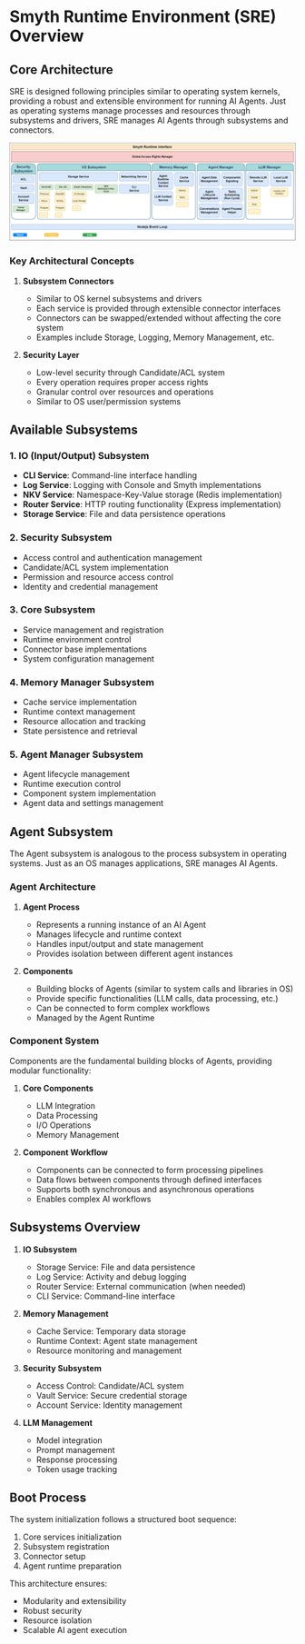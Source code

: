 # Smyth Runtime Environment (SRE) Overview

## Core Architecture

SRE is designed following principles similar to operating system kernels, providing a robust and extensible environment for running AI Agents. Just as operating systems manage processes and resources through subsystems and drivers, SRE manages AI Agents through subsystems and connectors.

![SRE Diagram](./images/sre-diagram.png)

### Key Architectural Concepts

1. **Subsystem Connectors**

    - Similar to OS kernel subsystems and drivers
    - Each service is provided through extensible connector interfaces
    - Connectors can be swapped/extended without affecting the core system
    - Examples include Storage, Logging, Memory Management, etc.

2. **Security Layer**
    - Low-level security through Candidate/ACL system
    - Every operation requires proper access rights
    - Granular control over resources and operations
    - Similar to OS user/permission systems

## Available Subsystems

### 1. IO (Input/Output) Subsystem

-   **CLI Service**: Command-line interface handling
-   **Log Service**: Logging with Console and Smyth implementations
-   **NKV Service**: Namespace-Key-Value storage (Redis implementation)
-   **Router Service**: HTTP routing functionality (Express implementation)
-   **Storage Service**: File and data persistence operations

### 2. Security Subsystem

-   Access control and authentication management
-   Candidate/ACL system implementation
-   Permission and resource access control
-   Identity and credential management

### 3. Core Subsystem

-   Service management and registration
-   Runtime environment control
-   Connector base implementations
-   System configuration management

### 4. Memory Manager Subsystem

-   Cache service implementation
-   Runtime context management
-   Resource allocation and tracking
-   State persistence and retrieval

### 5. Agent Manager Subsystem

-   Agent lifecycle management
-   Runtime execution control
-   Component system implementation
-   Agent data and settings management

## Agent Subsystem

The Agent subsystem is analogous to the process subsystem in operating systems. Just as an OS manages applications, SRE manages AI Agents.

### Agent Architecture

1. **Agent Process**

    - Represents a running instance of an AI Agent
    - Manages lifecycle and runtime context
    - Handles input/output and state management
    - Provides isolation between different agent instances

2. **Components**
    - Building blocks of Agents (similar to system calls and libraries in OS)
    - Provide specific functionalities (LLM calls, data processing, etc.)
    - Can be connected to form complex workflows
    - Managed by the Agent Runtime

### Component System

Components are the fundamental building blocks of Agents, providing modular functionality:

1. **Core Components**

    - LLM Integration
    - Data Processing
    - I/O Operations
    - Memory Management

2. **Component Workflow**
    - Components can be connected to form processing pipelines
    - Data flows between components through defined interfaces
    - Supports both synchronous and asynchronous operations
    - Enables complex AI workflows

## Subsystems Overview

1. **IO Subsystem**

    - Storage Service: File and data persistence
    - Log Service: Activity and debug logging
    - Router Service: External communication (when needed)
    - CLI Service: Command-line interface

2. **Memory Management**

    - Cache Service: Temporary data storage
    - Runtime Context: Agent state management
    - Resource monitoring and management

3. **Security Subsystem**

    - Access Control: Candidate/ACL system
    - Vault Service: Secure credential storage
    - Account Service: Identity management

4. **LLM Management**
    - Model integration
    - Prompt management
    - Response processing
    - Token usage tracking

## Boot Process

The system initialization follows a structured boot sequence:

1. Core services initialization
2. Subsystem registration
3. Connector setup
4. Agent runtime preparation

This architecture ensures:

-   Modularity and extensibility
-   Robust security
-   Resource isolation
-   Scalable AI agent execution
